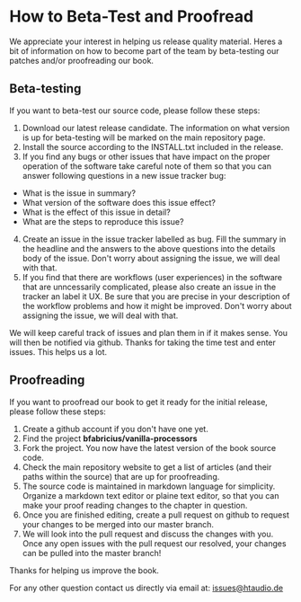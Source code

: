 # How to Beta-Test and Proofread

We appreciate your interest in helping us release quality material. Heres a bit of information on how to become part of the team by beta-testing our patches and/or proofreading our book.

## Beta-testing
If you want to beta-test our source code, please follow these steps:
1. Download our latest release candidate. The information on what version is up for beta-testing will be marked on the main repository page.
2. Install the source according to the INSTALL.txt included in the release.
3. If you find any bugs or other issues that have impact on the proper operation of the software take careful note of them so that you can answer following questions in a new issue tracker bug:
  * What is the issue in summary?
  * What version of the software does this issue effect?
  * What is the effect of this issue in detail?
  * What are the steps to reproduce this issue?
4. Create an issue in the issue tracker labelled as bug. Fill the summary in the headline and the answers to the above questions into the details body of the issue. Don't worry about assigning the issue, we will deal with that.
5. If you find that there are workflows (user experiences) in the software that are unncessarily complicated, please also create an issue in the tracker an label it UX. Be sure that you are precise in your description of the workflow problems and how it might be improved. Don't worry about assigning the issue, we will deal with that.

We will keep careful track of issues and plan them in if it makes sense. You will then be notified via github. Thanks for taking the time test and enter issues. This helps us a lot.

## Proofreading
If you want to proofread our book to get it ready for the initial release, please follow these steps:
1. Create a github account if you don't have one yet. 
2. Find the project **bfabricius/vanilla-processors**
3. Fork the project. You now have the latest version of the book source code.
4. Check the main repository website to get a list of articles (and their paths within the source) that are up for proofreading.
5. The source code is maintained in markdown language for simplicity. Organize a markdown text editor or plaine text editor, so that you can make your proof reading changes to the chapter in question.
6. Once you are finished editing, create a pull request on github to request your changes to be merged into our master branch.
7. We will look into the pull request and discuss the changes with you. Once any open issues with the pull request our resolved, your changes can be pulled into the master branch!

Thanks for helping us improve the book.

For any other question contact us directly via email at: issues@htaudio.de